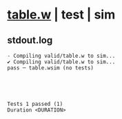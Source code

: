 # [table.w](../../../../../examples/tests/valid/table.w) | test | sim

## stdout.log
```log
- Compiling valid/table.w to sim...
✔ Compiling valid/table.w to sim...
pass ─ table.wsim (no tests)
 




Tests 1 passed (1) 
Duration <DURATION>

```

